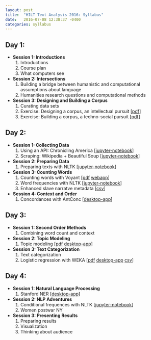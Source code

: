 ```yaml
---
layout: post
title:  "HILT Text Analysis 2016: Syllabus"
date:   2016-07-08 12:38:37 -0400
categories: syllabus
---
```


## **Day 1:**
* **Session 1: Introductions**
    1. Introductions
    2. Course plan
    3. What computers see
* **Session 2: Intersections**
    1. Building a bridge between humanistic and computational assumptions about language
    2. Humanities research questions and computational methods <!-- [[ppt](https://github.com/senderle/hilt-text-analysis/blob/master/Humanities%20research%20questions%20HILT%202016.pptx?raw=true)] -->
* **Session 3: Designing and Building a Corpus**
    1. Curating data sets
    2. Exercise: Designing a corpus, an intellectual pursuit [[pdf](https://github.com/senderle/hilt-text-analysis/blob/master/Making%20a%20Data%20Set%20-%20HILT%202016.pdf)]
    2. Exercise: Building a corpus, a techno-social pursuit [[pdf](https://github.com/senderle/hilt-text-analysis/blob/master/Making%20a%20Data%20Set%20-%20HILT%202016.pdf)]

## **Day 2:**
* **Session 1: Collecting Data**
    1. Using an API: Chronicling America [[jupyter-notebook](https://github.com/senderle/hilt-text-analysis/blob/master/Chronicling%20America%20API.ipynb)]
    2. Scraping: Wikipedia + Beautiful Soup [[jupyter-notebook](https://github.com/senderle/hilt-text-analysis/blob/master/Beautiful%20Soup.ipynb)]
* **Session 2: Preparing Data**
    1. Preparing texts with NLTK [[jupyter-notebook](https://github.com/senderle/hilt-text-analysis/blob/master/Preparing%20Texts.ipynb)]
* **Session 3: Counting Words**
    1. Counting words with Voyant [[pdf](add_link) [webapp](http://voyant-tools.org/)]
    2. Word frequencies with NLTK [[jupyter-notebook](add_link)]
    3. Enhanced slave narratve metadata [[csv](https://github.com/senderle/hilt-text-analysis/blob/master/enhanced-metadata.csv)]
* **Session 4: Context and Order**
    1. Concordances with AntConc [[desktop-app](http://www.laurenceanthony.net/software/antconc/)]

## **Day 3:**
* **Session 1: Second Order Methods**
    1. Combining word count and context
* **Session 2: Topic Modeling**
    1. Topic modeling [[pdf](https://github.com/senderle/hilt-text-analysis/blob/master/Topic%20Modeling%20Howto%20HILT%202016.pdf) [desktop-app](https://github.com/senderle/topic-modeling-tool)]
* **Session 3: Text Categorization**
    1. Text categorization
    2. Logistic regression with WEKA [[pdf](https://github.com/senderle/hilt-text-analysis/blob/master/Logistic%20Regression%20with%20Weka%20-%20HILT%202016.pdf) [desktop-app](http://www.cs.waikato.ac.nz/ml/weka/) [csv](https://github.com/senderle/hilt-text-analysis/tree/master/paceofchange-flat)]

## **Day 4:**
* **Session 1: Natural Language Processing**
    1. Stanford NER [[desktop-app](http://nlp.stanford.edu/software/CRF-NER.shtml)]
* **Session 2: NLP Adventures**
    1. Conditional frequences with NLTK [[jupyter-notebook](https://github.com/senderle/hilt-text-analysis/blob/master/NLP%20Adventures.ipynb)]
    2. Women postwar NY
* **Session 3: Presenting Results**
    1. Preparing results
    2. Visualization
    3. Thinking about audience
        

